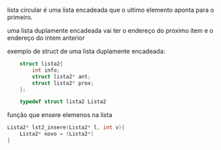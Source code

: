 lista circular é uma lista encadeada que o ultimo elemento aponta para o primeiro.

uma lista duplamente encadeada vai ter o endereço do proximo item e o endereço do intem anterior

exemplo de struct de uma lista duplamente encadeada:

```c
    struct lista2{
        int info;
        struct lista2* ant;
        struct lista2* prox;
    };

    typedef struct lista2 Lista2
```

função que ensere elemenos na lista 

```c
Lista2* lst2_insere(Lista2* l, int v){
    Lista2* novo = (Lista2*)
}
```